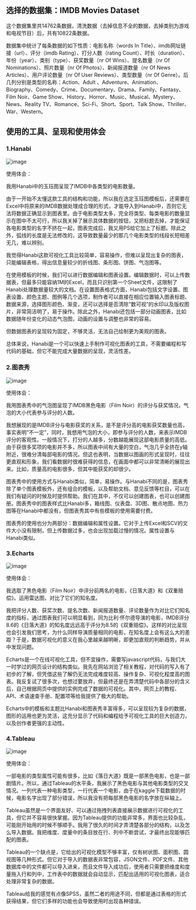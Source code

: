 ## 选择的数据集：IMDB Movies Dataset

这个数据集里共14762条数据，清洗数据（去掉信息不全的数据，去掉类别为游戏和电视节目）后，共有10822条数据。

数据集中统计了每条数据的如下性质：电影名称（words In Title）、imdb网址链接（url）、评分（imdb Rating）、打分人数（rating Count）、时长（duration）、年份（year）、类别（type）、获奖数量（nr Of Wins）、提名数量（nr Of Nominations）、照片数量（nr Of Photos）、新闻报道数量（nr Of News Articles）、用户评论数量（nr Of User Reviews）、类型数量（nr Of Genre）。后几列分别是类型的名称：Action、Adult	、Adventure、Animation、Biography、Comedy、Crime、Documentary、Drama、Family、Fantasy、Film Noir、Game Show、History、Horror、Music、Musical、Mystery、News、Reality TV、Romance、Sci-Fi、Short、Sport、Talk Show、Thriller、War、Western。

## 使用的工具、呈现和使用体会

### 1.Hanabi

![image](https://github.com/wangsihan98/homework/blob/master/homework3-picture1.jpg)

使用体会：

我用Hanabi中的玉珏图呈现了IMDB中各类型的电影数量。

由于一开始不太懂这款工具的结构和功能，所以我在选定玉珏图模板后，还需要在Excel中将原来的IMDB数据处理成合理的形式，才能导入到Hanabi中，否则它无法将数据正确显示到图表里。由于电影类型太多，完全将类型、每类电影的数量显示在图中不太可行，所以我关掉了展示具体数据的按钮，又把标题去掉，才能保证各电影类型的名字不挤在一起，图表完成后，我又用PS给它加上了标题。除此之外，弧线的长度是无法修改的，这导致数量最少的那几个电影类型的线段长短相差无几，难以辨别。

我觉得Hanabi这款可视化工具比较简单，容易操作，但难以呈现出复杂的图表，只能编辑表格，得出信息量较少的折线图、条形图、饼图、气泡图等。

在使用模板的时候，我们可以进行数据编辑和图表设置。编辑数据时，可以上传数据表，但最多只能容纳1M的Excel，而且只识别第一个Sheet文件，这限制了Hanabi处理数据量较大的文档。在设置图表格式方面，Hanabi包括文字设置、图表设置、颜色主题、图例等几个选项，制作者可以直接在相应位置输入图表标题、数据来源，选择图形颜色、渐变，还可以选择是否清除“数可视”的水印以及版权图片，非常简洁明了，易于操作。除此之外，Hanabi还包括一部分动画图表，比如数据随年份变化的动态气泡图，动画的设置与调整也非常的容易。

但数据图表的呈现较为固定，不够灵活，无法自己绘制更为美观的图表。

总体来说，Hanabi是一个可以快速上手制作可视化图表的工具，不需要编程和写代码的基础，但它不能完成大量数据的呈现，灵活性差。

### 2.图表秀

![image](https://github.com/wangsihan98/homework/blob/master/homework3-picture2.png)

使用体会：

我用图表秀中的气泡图呈现了IMDB黑色电影（Film Noir）的评分与获奖情况，气泡的大小代表参与评分的人数。

我想展现的是IMDB评分与电影获奖的关系，是不是评分高的电影获奖数量也高，事实表明“不一定”，同时，我想用气泡的大小，即参与评分的人数，来表示IMDB评分的客观性。一般情况下，打分的人越多，分数越能展现这部电影质量的高低。由于获很多奖项的电影并不多，所以图表中间有大量的空白，气泡几乎全挤在y轴附近，很难分清每部电影的情况。但这也表明，当数据以图画的形式呈现时，往往更直观和形象，我们看数据时很难获得的信息，在画面中都可以非常清晰的展现出来。比如，质量高的电影很多，但其中能获奖的却很少。

图表秀中的使用方式与Hanabi类似，简单，易操作。与Hanabi不同的是，图表秀除了单个图表模板外，还有组合的模板，以及帮助文档、意见反馈等栏目，可以在我们有疑问的时候及时提供帮助。我们在其中，不仅可以创建图表，也可以创建图册。图表秀中的图表样式比Hanabi多，箱线图、仪表盘、3D图、散点地图、热力图等在Hanabi中都没有，但图表秀其中有些模板的使用需要付费。

图表秀的使用也分为两部分：数据编辑和属性设置。它对于上传Excel和SCV的文件大小没有限制，但上传数据过多，也会出现加载过慢的情况。属性设置与Hanabi类似。

### 3.Echarts

![image](https://github.com/wangsihan98/homework/blob/master/homework3-picture3.jpg)

使用体会：

我选取了黑色电影（Film Noir）中评分前两名的电影，《日落大道》和《双重赔偿》。运用雷达图，对比了它们的知名度。

我把评分人数、获奖次数、提名次数、新闻报道数量、评论数量作为对比它们知名度的指标，通过图表我们可以明显看到，同为比利·怀尔德导演的电影，IMDB评分8.6的《日落大道》的知名度远远高于评分为8.5的《双重赔偿》。这样的对比呈现也会引发我们思考，为什么同样导演质量相同的电影，在知名度上会有这么大的差距？于是，数据可视化的意义在我心里越来越明晰，即更加直观的判断趋势，并从中发现问题。

Echarts是一个在线可视化工具，但不宜操作，需要写javascript代码，与我们大一时学过的网页设计的结构类似。我先在网站浏览了相关教程，对代码的写入有了初步的了解，但凭借这些了解仍无法完成难度较高、操作复杂、可视化程度高的图表。我反复试了很多次，也想过要放弃，但最终还是在弄清楚代码中各部分的含义后，自己根据网页中提供的实例完成了数据的可视化。其中，网页上的教程、API、术语速查手册、配置项等给我提供了极大的帮助。

Echarts中的模板和主题比Hanabi和图表秀丰富得多，可以呈现较为复杂的数据，图形的运用也更为灵活，这充分显示了代码和编程给予可视化工具的巨大创造力，以及创作者更强的主动性。

### 4.Tableau

![image](https://github.com/wangsihan98/homework/blob/master/homework3-picture4.jpg)

使用体会：

一部电影的类型属性可能有很多，比如《落日大道》既是一部黑色电影，也是一部剧情片。所以，通过Tableau的水平条，我展示了黑色电影与其他电影类型的交叉情况。一列代表一种电影类型，一行代表一个电影，由于在kaggle下载数据的时候，电影名字出现了部分错误，所以我没有把每部黑色电影的名字放在纵轴上。

Tableau虽然是一个界面友好、可以通过拖拽列表直接展示数据进行可视化的工具，但它并不容易很快掌握。因为Tableau提供的功能非常多，界面也比较杂乱，可能刚开始用的时候不够顺手。我用了很久的时间才弄清楚各部分的结构，以及怎么导入数据。我把维度、度量中的条目放在行、列中不断尝试，才最终出现能够匹配的图表。

Tableau的一个缺点是，它给出的可视化模型不够丰富，仅有树状图、面积图、圆视图等几种形式。但它对于导入的数据表非常包容，JSON文件、PDF文件、其他数据库中的文件都可以导入进来，而且文件导入成功后，使用者只需要把维度和度量拖入行和列中，工作表中的数据就会自动显示，匹配出适用的可视化图表，适合处理非常复杂的数据。

Tableau给我的感觉有点像SPSS，虽然二者的用途不同，但都是通过表格的形式获得结果，但它们多样的功能也会导致使用时出现各种错误。



